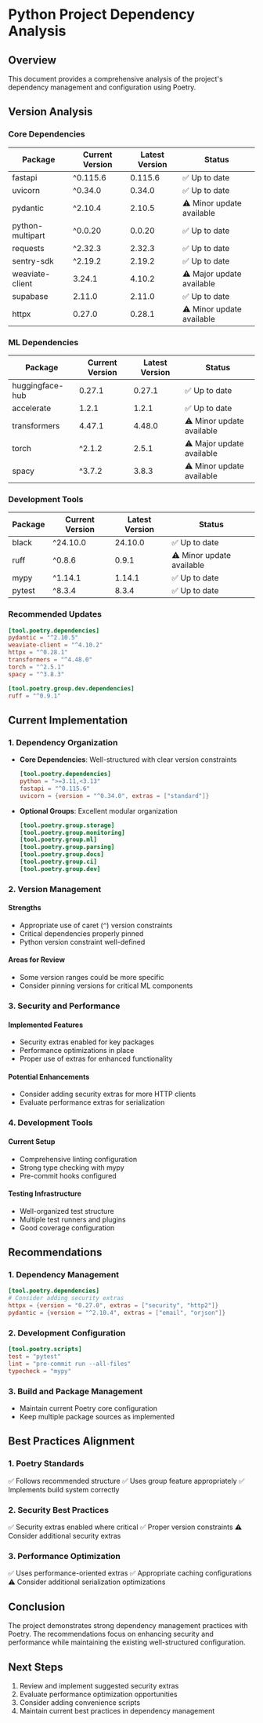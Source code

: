 # Python Project Dependency Analysis

## Overview

This document provides a comprehensive analysis of the project's dependency management and configuration using Poetry.

## Version Analysis

### Core Dependencies

| Package          | Current Version | Latest Version | Status                    |
| ---------------- | --------------- | -------------- | ------------------------- |
| fastapi          | ^0.115.6        | 0.115.6        | ✅ Up to date             |
| uvicorn          | ^0.34.0         | 0.34.0         | ✅ Up to date             |
| pydantic         | ^2.10.4         | 2.10.5         | ⚠️ Minor update available |
| python-multipart | ^0.0.20         | 0.0.20         | ✅ Up to date             |
| requests         | ^2.32.3         | 2.32.3         | ✅ Up to date             |
| sentry-sdk       | ^2.19.2         | 2.19.2         | ✅ Up to date             |
| weaviate-client  | 3.24.1          | 4.10.2         | ⚠️ Major update available |
| supabase         | 2.11.0          | 2.11.0         | ✅ Up to date             |
| httpx            | 0.27.0          | 0.28.1         | ⚠️ Minor update available |

### ML Dependencies

| Package         | Current Version | Latest Version | Status                    |
| --------------- | --------------- | -------------- | ------------------------- |
| huggingface-hub | 0.27.1          | 0.27.1         | ✅ Up to date             |
| accelerate      | 1.2.1           | 1.2.1          | ✅ Up to date             |
| transformers    | 4.47.1          | 4.48.0         | ⚠️ Minor update available |
| torch           | ^2.1.2          | 2.5.1          | ⚠️ Major update available |
| spacy           | ^3.7.2          | 3.8.3          | ⚠️ Minor update available |

### Development Tools

| Package | Current Version | Latest Version | Status                    |
| ------- | --------------- | -------------- | ------------------------- |
| black   | ^24.10.0        | 24.10.0        | ✅ Up to date             |
| ruff    | ^0.8.6          | 0.9.1          | ⚠️ Minor update available |
| mypy    | ^1.14.1         | 1.14.1         | ✅ Up to date             |
| pytest  | ^8.3.4          | 8.3.4          | ✅ Up to date             |

### Recommended Updates

```toml
[tool.poetry.dependencies]
pydantic = "^2.10.5"
weaviate-client = "^4.10.2"
httpx = "^0.28.1"
transformers = "^4.48.0"
torch = "^2.5.1"
spacy = "^3.8.3"

[tool.poetry.group.dev.dependencies]
ruff = "^0.9.1"
```

## Current Implementation

### 1. Dependency Organization

- **Core Dependencies**: Well-structured with clear version constraints

  ```toml
  [tool.poetry.dependencies]
  python = ">=3.11,<3.13"
  fastapi = "^0.115.6"
  uvicorn = {version = "^0.34.0", extras = ["standard"]}
  ```

- **Optional Groups**: Excellent modular organization
  ```toml
  [tool.poetry.group.storage]
  [tool.poetry.group.monitoring]
  [tool.poetry.group.ml]
  [tool.poetry.group.parsing]
  [tool.poetry.group.docs]
  [tool.poetry.group.ci]
  [tool.poetry.group.dev]
  ```

### 2. Version Management

#### Strengths

- Appropriate use of caret (`^`) version constraints
- Critical dependencies properly pinned
- Python version constraint well-defined

#### Areas for Review

- Some version ranges could be more specific
- Consider pinning versions for critical ML components

### 3. Security and Performance

#### Implemented Features

- Security extras enabled for key packages
- Performance optimizations in place
- Proper use of extras for enhanced functionality

#### Potential Enhancements

- Consider adding security extras for more HTTP clients
- Evaluate performance extras for serialization

### 4. Development Tools

#### Current Setup

- Comprehensive linting configuration
- Strong type checking with mypy
- Pre-commit hooks configured

#### Testing Infrastructure

- Well-organized test structure
- Multiple test runners and plugins
- Good coverage configuration

## Recommendations

### 1. Dependency Management

```toml
[tool.poetry.dependencies]
# Consider adding security extras
httpx = {version = "0.27.0", extras = ["security", "http2"]}
pydantic = {version = "^2.10.4", extras = ["email", "orjson"]}
```

### 2. Development Configuration

```toml
[tool.poetry.scripts]
test = "pytest"
lint = "pre-commit run --all-files"
typecheck = "mypy"
```

### 3. Build and Package Management

- Maintain current Poetry core configuration
- Keep multiple package sources as implemented

## Best Practices Alignment

### 1. Poetry Standards

✅ Follows recommended structure
✅ Uses group feature appropriately
✅ Implements build system correctly

### 2. Security Best Practices

✅ Security extras enabled where critical
✅ Proper version constraints
⚠️ Consider additional security extras

### 3. Performance Optimization

✅ Uses performance-oriented extras
✅ Appropriate caching configurations
⚠️ Consider additional serialization optimizations

## Conclusion

The project demonstrates strong dependency management practices with Poetry. The recommendations focus on enhancing security and performance while maintaining the existing well-structured configuration.

## Next Steps

1. Review and implement suggested security extras
2. Evaluate performance optimization opportunities
3. Consider adding convenience scripts
4. Maintain current best practices in dependency management

